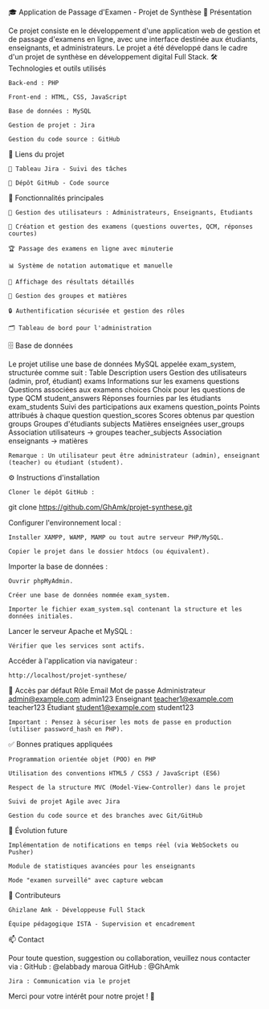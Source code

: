 🎓 Application de Passage d'Examen - Projet de Synthèse
📖 Présentation

Ce projet consiste en le développement d'une application web de gestion et de passage d'examens en ligne, avec une interface destinée aux étudiants, enseignants, et administrateurs.
Le projet a été développé dans le cadre d'un projet de synthèse en développement digital Full Stack.
🛠️ Technologies et outils utilisés

    Back-end : PHP

    Front-end : HTML, CSS, JavaScript

    Base de données : MySQL

    Gestion de projet : Jira

    Gestion du code source : GitHub

📎 Liens du projet

    🔗 Tableau Jira - Suivi des tâches

    🔗 Dépôt GitHub - Code source

🧩 Fonctionnalités principales

    👤 Gestion des utilisateurs : Administrateurs, Enseignants, Étudiants

    📝 Création et gestion des examens (questions ouvertes, QCM, réponses courtes)

    🏆 Passage des examens en ligne avec minuterie

    📊 Système de notation automatique et manuelle

    📑 Affichage des résultats détaillés

    🏫 Gestion des groupes et matières

    🔒 Authentification sécurisée et gestion des rôles

    🗂️ Tableau de bord pour l'administration

🗄️ Base de données

Le projet utilise une base de données MySQL appelée exam_system, structurée comme suit :
Table	Description
users	Gestion des utilisateurs (admin, prof, étudiant)
exams	Informations sur les examens
questions	Questions associées aux examens
choices	Choix pour les questions de type QCM
student_answers	Réponses fournies par les étudiants
exam_students	Suivi des participations aux examens
question_points	Points attribués à chaque question
question_scores	Scores obtenus par question
groups	Groupes d'étudiants
subjects	Matières enseignées
user_groups	Association utilisateurs → groupes
teacher_subjects	Association enseignants → matières

    Remarque : Un utilisateur peut être administrateur (admin), enseignant (teacher) ou étudiant (student).

⚙️ Instructions d'installation

    Cloner le dépôt GitHub :

git clone https://github.com/GhAmk/projet-synthese.git

Configurer l'environnement local :

    Installer XAMPP, WAMP, MAMP ou tout autre serveur PHP/MySQL.

    Copier le projet dans le dossier htdocs (ou équivalent).

Importer la base de données :

    Ouvrir phpMyAdmin.

    Créer une base de données nommée exam_system.

    Importer le fichier exam_system.sql contenant la structure et les données initiales.

Lancer le serveur Apache et MySQL :

    Vérifier que les services sont actifs.

Accéder à l'application via navigateur :

    http://localhost/projet-synthese/

🔐 Accès par défaut
Rôle	Email	Mot de passe
Administrateur	admin@example.com	admin123
Enseignant	teacher1@example.com	teacher123
Étudiant	student1@example.com	student123

    Important : Pensez à sécuriser les mots de passe en production (utiliser password_hash en PHP).

✅ Bonnes pratiques appliquées

    Programmation orientée objet (POO) en PHP

    Utilisation des conventions HTML5 / CSS3 / JavaScript (ES6)

    Respect de la structure MVC (Model-View-Controller) dans le projet

    Suivi de projet Agile avec Jira

    Gestion du code source et des branches avec Git/GitHub

📅 Évolution future

    Implémentation de notifications en temps réel (via WebSockets ou Pusher)

    Module de statistiques avancées pour les enseignants

    Mode "examen surveillé" avec capture webcam

👥 Contributeurs

    Ghizlane Amk - Développeuse Full Stack

    Équipe pédagogique ISTA - Supervision et encadrement

📫 Contact

Pour toute question, suggestion ou collaboration, veuillez nous contacter via :
    GitHub : @elabbady maroua
    GitHub : @GhAmk

    Jira : Communication via le projet

Merci pour votre intérêt pour notre projet ! 🚀
